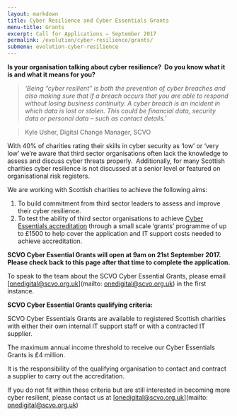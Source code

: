 ```yaml
---
layout: markdown
title: Cyber Resilience and Cyber Essentials Grants  
menu-title: Grants
excerpt: Call for Applications – September 2017
permalink: /evolution/cyber-resilience/grants/
submenu: evolution-cyber-resilience
---
```


**Is your organisation talking about cyber resilience?  Do you know what it is and what it means for you?** 

>*‘Being “cyber resilient” is both the prevention of cyber breaches and also making sure that if a breach occurs that you are able to respond without losing business continuity. A cyber breach is an incident in which data is lost or stolen. This could be financial data, security data or personal data – such as contact details.’*

> Kyle Usher, Digital Change Manager, SCVO

With 40% of charities rating their skills in cyber security as ‘low’ or ‘very low’ we’re aware that third sector organisations often lack the knowledge to assess and discuss cyber threats properly.  Additionally, for many Scottish charities cyber resilience is not discussed at a senior level or featured on organisational risk registers. 

We are working with Scottish charities to achieve the following aims: 

1. To build commitment from third sector leaders to assess and improve their cyber resilience.  
2. To test the ability of third sector organisations to achieve [Cyber Essentials accreditation](https://www.cyberaware.gov.uk/cyberessentials/) through a small scale ‘grants’ programme of up to £1500 to help cover the application and IT support costs needed to achieve accreditation. 

**SCVO Cyber Essential Grants will open at 9am on 21st September 2017. Please check back to this page after that time to complete the application.**

To speak to the team about the SCVO Cyber Essential Grants, please email [onedigital@scvo.org.uk](mailto: onedigital@scvo.org.uk) in the first instance. 

**SCVO Cyber Essential Grants qualifying criteria:**

SCVO Cyber Essentials Grants are available to registered Scottish charities with either their own internal IT support staff or with a contracted IT supplier. 

The maximum annual income threshold to receive our Cyber Essentials Grants is £4 million. 

It is the responsibility of the qualifying organisation to contact and contract a supplier to carry out the accreditation. 

If you do not fit within these criteria but are still interested in becoming more cyber resilient, please contact us at [onedigital@scvo.org.uk](mailto: onedigital@scvo.org.uk)
